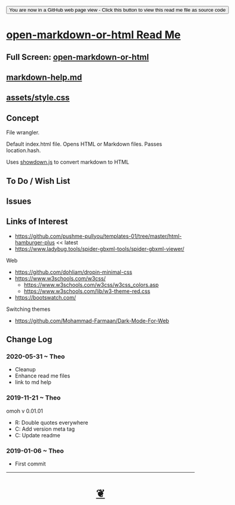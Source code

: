 
<span style=display:none; >[You are now in a GitHub source code view - click this link to view Read Me file as a web page]( https://pushme-pullyou.github.io/templates-01/open-markdown-or-html/readme.html "View file as a web page." ) </span>

<div><input type=button onclick=window.location.href="https://github.com/pushme-pullyou/templates-01/tree/master/open-markdown-or-html"
value="You are now in a GitHub web page view - Click this button to view this read me file as source code" ></div>


# [open-markdown-or-html Read Me]( ./readme.html )

<!--@@@
<div style="height:50ch;overflow:hidden;resize:both;width:100%;" title="Resize me">
<iframe src=https://pushme-pullyou.github.io/templates-01/open-markdown-or-html/readme.html width=100% height=100% >Iframes are not viewable in GitHub source code views</iframe></div>
_<small>open-markdown-or-html</small>_
@@@-->

## Full Screen: [open-markdown-or-html]( https://pushme-pullyou.github.io/templates-01/open-markdown-or-html/readme.html )

## [markdown-help.md]( #../assets/markdown-help.md )
## [assets/style.css]( #../assets/style.css )


## Concept

File wrangler.

Default index.html file. Opens HTML or Markdown files. Passes location.hash.

Uses [showdown.js]( https://github.com/showdownjs/showdown ) to convert markdown to HTML

## To Do / Wish List


## Issues



## Links of Interest

* https://github.com/pushme-pullyou/templates-01/tree/master/html-hamburger-plus << latest
* https://www.ladybug.tools/spider-gbxml-tools/spider-gbxml-viewer/

Web

* https://github.com/dohliam/dropin-minimal-css
* https://www.w3schools.com/w3css/
    * https://www.w3schools.com/w3css/w3css_colors.asp
    * https://www.w3schools.com/lib/w3-theme-red.css
* https://bootswatch.com/

Switching themes

* https://github.com/Mohammad-Farmaan/Dark-Mode-For-Web


## Change Log

### 2020-05-31 ~ Theo

* Cleanup
* Enhance read me files
* link to md help


### 2019-11-21 ~ Theo

omoh v 0.01.01

* R: Double quotes everywhere
* C: Add version meta tag
* C: Update readme

### 2019-01-06 ~ Theo

* First commit


***

# <center title="hello! go tpo top" ><a href=javascript:window.scrollTo(0,0); > ❦ </a></center>

